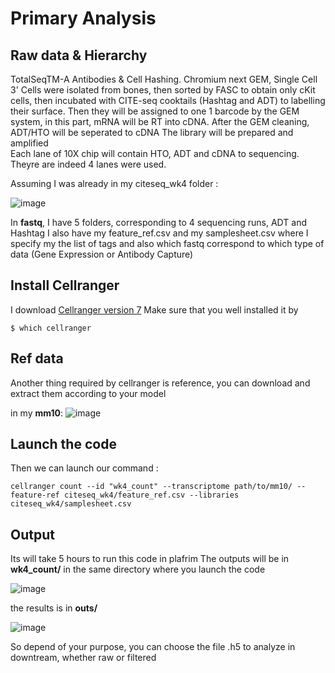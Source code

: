 # Primary Analysis
## Raw data & Hierarchy 
TotalSeqTM-A Antibodies & Cell Hashing. 
Chromium next GEM, Single Cell 3'
Cells were isolated from bones, then sorted by FASC to obtain only cKit cells, then incubated with CITE-seq cooktails (Hashtag and ADT) to labelling their surface. Then they will be assigned to one 1 barcode by the GEM system, in this part, mRNA will be RT into cDNA. After the GEM cleaning, ADT/HTO will be seperated to cDNA 
The library will be prepared and amplified  
Each lane of 10X chip will contain HTO, ADT and cDNA to sequencing.
Theyre are indeed 4 lanes were used. 

Assuming I was already in my citeseq_wk4 folder :

![image](https://github.com/user-attachments/assets/a2dcb03c-fe9f-4551-80fe-329b70544a4a)

In **fastq**, I have 5 folders, corresponding to 4 sequencing runs, ADT and Hashtag
I also have my feature_ref.csv and my samplesheet.csv where I specify my the list of tags and also which fastq correspond to which type of data (Gene Expression or Antibody Capture) 

## Install Cellranger
I download [Cellranger version 7](https://www.10xgenomics.com/support/software/cell-ranger/latest/tutorials/cr-tutorial-in)
Make sure that you well installed it by 

```
$ which cellranger
```

## Ref data 
Another thing required by cellranger is reference, you can download and extract them according to your model

in my **mm10**:
![image](https://github.com/user-attachments/assets/5dc677cd-ed16-45f6-a421-b98b618d3241)


## Launch the code 
Then we can launch our command : 

```
cellranger count --id "wk4_count" --transcriptome path/to/mm10/ --feature-ref citeseq_wk4/feature_ref.csv --libraries citeseq_wk4/samplesheet.csv
```

## Output
Its will take 5 hours to run this code in plafrim 
The outputs will be in **wk4_count/** in the same directory where you launch the code

![image](https://github.com/user-attachments/assets/e8dcaebe-beb5-475c-9106-524b2e4373e3)

the results is in **outs/**

![image](https://github.com/user-attachments/assets/0d2c3a7e-81ac-471e-8299-809464da5c83)


So depend of your purpose, you can choose the file .h5 to analyze in downtream, whether raw or filtered 



